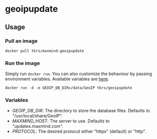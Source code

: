 # geoipupdate

## Usage

### Pull an image

```
docker pull tkrs/maxmind-geoipupdate
```

### Run the image

Simply run `docker run`. You can also customize the behaviour by passing environment variables. Available variables are [here](#variables).
```
docker run -d -e GEOIP_DB_DIR=/data/GeoIP tkrs/geoipupdate
```

### Variables

- *GEOIP_DB_DIR*: The directory to store the database files. Defaults to "/usr/local/share/GeoIP".
- *MAXMIND_HOST*: The server to use. Defaults to "updates.maxmind.com".
- *PROTOCOL*: The desired protocol either "https" (default) or "http".
